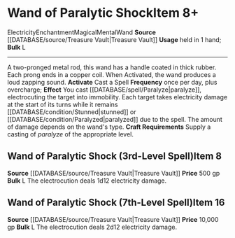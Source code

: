 ﻿---
bulk: L
id: '2285'
item_category: Wands
item_subcategory: Specialty Wands
level: '16'
name: Wand of Paralytic Shock
price: 10,000 gp
rarity: Common
school: Enchantment
source: '[[DATABASE/source/Treasure Vault|Treasure Vault]]'
subcategory: wand
trait:
- '[[DATABASE/trait/Electricity|Electricity]]'
- '[[DATABASE/trait/Enchantment|Enchantment]]'
- '[[DATABASE/trait/Magical|Magical]]'
- '[[DATABASE/trait/Mental|Mental]]'
- '[[DATABASE/trait/Wand|Wand]]'
type: Item
usage: held in 1 hand

---
# Wand of Paralytic Shock<span class="item-type">Item 8+</span>

<span class="item-trait">Electricity</span><span class="item-trait">Enchantment</span><span class="item-trait">Magical</span><span class="item-trait">Mental</span><span class="item-trait">Wand</span>
**Source** [[DATABASE/source/Treasure Vault|Treasure Vault]] 
**Usage** held in 1 hand; **Bulk** L

---
A two-pronged metal rod, this wand has a handle coated in thick rubber. Each prong ends in a copper coil. When Activated, the wand produces a loud zapping sound.
**Activate** Cast a Spell **Frequency** once per day, plus overcharge; **Effect** You cast [[DATABASE/spell/Paralyze|paralyze]], electrocuting the target into immobility. Each target takes electricity damage at the start of its turns while it remains [[DATABASE/condition/Stunned|stunned]] or [[DATABASE/condition/Paralyzed|paralyzed]] due to the spell. The amount of damage depends on the wand's type.
**Craft Requirements** Supply a casting of _paralyze_ of the appropriate level.

## Wand of Paralytic Shock (3rd-Level Spell)<span class="item-type">Item 8</span>

**Source** [[DATABASE/source/Treasure Vault|Treasure Vault]] 
**Price** 500 gp
**Bulk** L
The electrocution deals 1d12 electricity damage.

## Wand of Paralytic Shock (7th-Level Spell)<span class="item-type">Item 16</span>

**Source** [[DATABASE/source/Treasure Vault|Treasure Vault]] 
**Price** 10,000 gp
**Bulk** L
The electrocution deals 2d12 electricity damage.